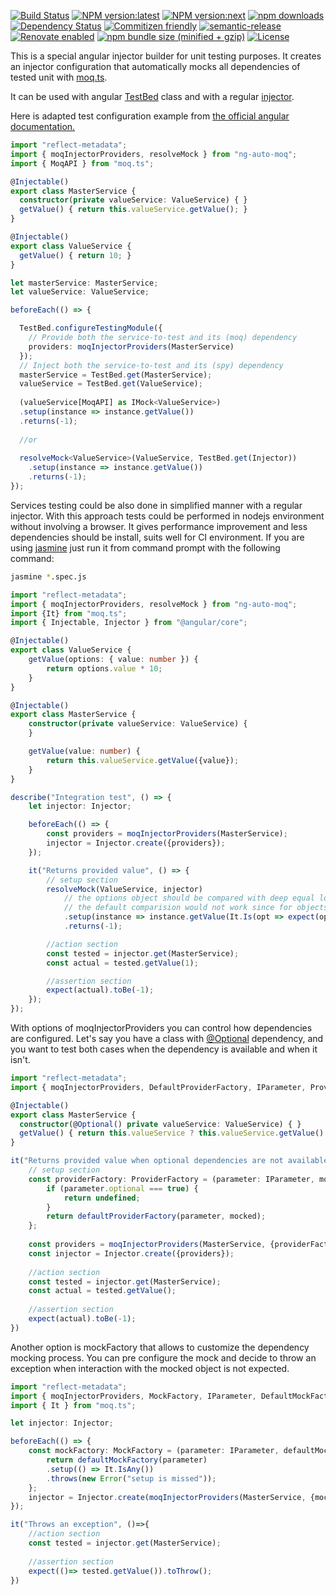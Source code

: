 [![Build Status](https://travis-ci.org/dvabuzyarov/ng-auto-moq.svg?branch=master)](https://travis-ci.org/dvabuzyarov/ng-auto-moq)
[![NPM version:latest](https://img.shields.io/npm/v/ng-auto-moq/latest.svg?style=flat-square)](https://www.npmjs.com/package/ng-auto-moq)
[![NPM version:next](https://img.shields.io/npm/v/ng-auto-moq/next.svg?style=flat-square)](https://www.npmjs.com/package/ng-auto-moq)
[![npm downloads](https://img.shields.io/npm/dt/ng-auto-moq.svg?style=flat-square)](https://www.npmjs.com/package/ng-auto-moq)
[![Dependency Status](http://img.shields.io/david/dvabuzyarov/ng-auto-moq.svg?style=flat-square)](https://david-dm.org/dvabuzyarov/ng-auto-moq)
[![Commitizen friendly](https://img.shields.io/badge/commitizen-friendly-brightgreen.svg)](http://commitizen.github.io/cz-cli/)
[![semantic-release](https://img.shields.io/badge/%20%20%F0%9F%93%A6%F0%9F%9A%80-semantic--release-e10079.svg)](https://github.com/semantic-release/semantic-release)
[![Renovate enabled](https://img.shields.io/badge/renovate-enabled-brightgreen.svg)](https://renovatebot.com/)
[![npm bundle size (minified + gzip)](https://img.shields.io/bundlephobia/minzip/ng-auto-moq.svg)](https://www.npmjs.com/package/ng-auto-moq)
[![License](https://img.shields.io/npm/l/ng-auto-moq.svg)](https://www.npmjs.com/package/ng-auto-moq)

This is a special angular injector builder for unit testing purposes. 
It creates an injector configuration that automatically mocks all dependencies of tested unit with [moq.ts](https://github.com/dvabuzyarov/moq.ts).

It can be used with angular [TestBed](https://angular.io/api/core/testing/TestBed) class and with a regular [injector](https://angular.io/api/core/Injector).

Here is adapted test configuration example from [the official angular documentation.](https://angular.io/guide/testing#service-tests)
```typescript
import "reflect-metadata";
import { moqInjectorProviders, resolveMock } from "ng-auto-moq"; 
import { MoqAPI } from "moq.ts";

@Injectable()
export class MasterService {
  constructor(private valueService: ValueService) { }
  getValue() { return this.valueService.getValue(); }
}

@Injectable()
export class ValueService {
  getValue() { return 10; }
}

let masterService: MasterService;
let valueService: ValueService;

beforeEach(() => {

  TestBed.configureTestingModule({
    // Provide both the service-to-test and its (moq) dependency
    providers: moqInjectorProviders(MasterService)
  });
  // Inject both the service-to-test and its (spy) dependency
  masterService = TestBed.get(MasterService);
  valueService = TestBed.get(ValueService);
  
  (valueService[MoqAPI] as IMock<ValueService>)
  .setup(instance => instance.getValue())
  .returns(-1);
  
  //or
  
  resolveMock<ValueService>(ValueService, TestBed.get(Injector)) 
    .setup(instance => instance.getValue())
    .returns(-1);
});
```

Services testing could be also done in simplified manner with a regular injector. With this approach tests
could be performed in nodejs environment without involving a browser. It gives performance improvement and less dependencies should be install, suits well for CI environment.
If you are using [jasmine](https://jasmine.github.io)
just run it from command prompt with the following command:
```bash
jasmine *.spec.js
``` 
     
```typescript
import "reflect-metadata";
import { moqInjectorProviders, resolveMock } from "ng-auto-moq";
import {It} from "moq.ts";
import { Injectable, Injector } from "@angular/core";

@Injectable()
export class ValueService {
    getValue(options: { value: number }) {
        return options.value * 10;
    }
}

@Injectable()
export class MasterService {
    constructor(private valueService: ValueService) {
    }

    getValue(value: number) {
        return this.valueService.getValue({value});
    }
}

describe("Integration test", () => {
    let injector: Injector;

    beforeEach(() => {
        const providers = moqInjectorProviders(MasterService);
        injector = Injector.create({providers});
    });

    it("Returns provided value", () => {
        // setup section
        resolveMock(ValueService, injector)
            // the options object should be compared with deep equal logic or any other custom logic
            // the default comparision would not work since for objects it uses reference comparing
            .setup(instance => instance.getValue(It.Is(opt => expect(opt).toEqual({value: 1}))))
            .returns(-1);

        //action section
        const tested = injector.get(MasterService);
        const actual = tested.getValue(1);

        //assertion section
        expect(actual).toBe(-1);
    });
});

```

With options of moqInjectorProviders you can control how dependencies are configured. 
Let's say you have a class with [@Optional](https://angular.io/api/core/Optional) dependency, and you want to test both cases when 
the dependency is available and when it isn't.  

```typescript
import "reflect-metadata";
import { moqInjectorProviders, DefaultProviderFactory, IParameter, ProviderFactory } from "ng-auto-moq";

@Injectable()
export class MasterService {
  constructor(@Optional() private valueService: ValueService) { }
  getValue() { return this.valueService ? this.valueService.getValue() : -1; }
}

it("Returns provided value when optional dependencies are not available", ()=>{
    // setup section
    const providerFactory: ProviderFactory = (parameter: IParameter, mocked: Type<any>, defaultProviderFactory: DefaultProviderFactory) => {
        if (parameter.optional === true) {
            return undefined;
        }
        return defaultProviderFactory(parameter, mocked);
    };
    
    const providers = moqInjectorProviders(MasterService, {providerFactory});
    const injector = Injector.create({providers});
    
    //action section
    const tested = injector.get(MasterService);
    const actual = tested.getValue();
    
    //assertion section
    expect(actual).toBe(-1);
})
```

Another option is mockFactory that allows to customize the dependency mocking process. You can pre configure the mock 
and decide to throw an exception when interaction with the mocked object is not expected.

```typescript
import "reflect-metadata";
import { moqInjectorProviders, MockFactory, IParameter, DefaultMockFactory } from "ng-auto-moq";
import { It } from "moq.ts";

let injector: Injector;

beforeEach(() => {
    const mockFactory: MockFactory = (parameter: IParameter, defaultMockFactory: DefaultMockFactory) =>{
        return defaultMockFactory(parameter)
        .setup(() => It.IsAny())
        .throws(new Error("setup is missed"));
    };
    injector = Injector.create(moqInjectorProviders(MasterService, {mockFactory}));
});

it("Throws an exception", ()=>{
    //action section
    const tested = injector.get(MasterService);
    
    //assertion section
    expect(()=> tested.getValue()).toThrow();
})
```
